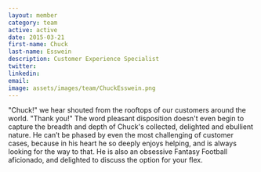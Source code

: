```yaml
---
layout: member
category: team
active: active
date: 2015-03-21
first-name: Chuck
last-name: Esswein
description: Customer Experience Specialist
twitter:
linkedin:
email:
image: assets/images/team/ChuckEsswein.png
---
```

"Chuck!" we hear shouted from the rooftops of our customers around the world. "Thank you!" The word pleasant disposition doesn't even begin to capture the breadth and depth of Chuck's collected, delighted and ebullient nature. He can’t be phased by even the most challenging of customer cases, because in his heart he so deeply enjoys helping, and is always looking for the way to that. He is also an obsessive Fantasy Football aficionado, and delighted to discuss the option for your flex.
